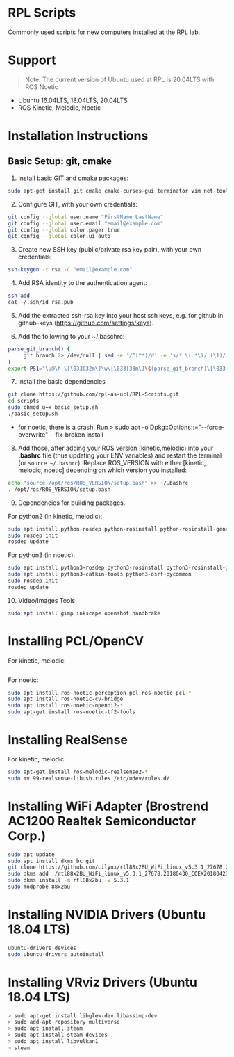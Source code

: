 # RPL Scripts
Commonly used scripts for new computers installed at the RPL lab.

# Support
> Note: The current version of Ubuntu used at RPL is 20.04LTS with ROS Noetic
- Ubuntu 16.04LTS, 18.04LTS, 20.04LTS
- ROS Kinetic, Melodic, Noetic

# Installation Instructions

## Basic Setup: git, cmake

1. Install basic GIT and cmake packages:
```bash
sudo apt-get install git cmake cmake-curses-gui terminator vim net-tools
```

2. Configure GIT, with your own credentials:
```bash
git config --global user.name "FirstName LastName"
git config --global user.email "email@example.com"
git config --global color.pager true
git config --global color.ui auto
```

3. Create new SSH key (public/private rsa key pair), with your own credentials:
```bash
ssh-keygen -t rsa -C "email@example.com"
```

4. Add RSA identity to the authentication agent:
```bash
ssh-add
cat ~/.ssh/id_rsa.pub
```

5. Add the extracted ssh-rsa key into your host ssh keys, e.g. for github in github-keys (https://github.com/settings/keys).

6. Add the following to your ~/.baschrc:
```bash
parse_git_branch() {
     git branch 2> /dev/null | sed -e '/^[^*]/d' -e 's/* \(.*\)/ (\1)/'
}
export PS1="\u@\h \[\033[32m\]\w\[\033[33m\]\$(parse_git_branch)\[\033[00m\] $ "
```
7. Install the basic dependencies
```bash
git clone https://github.com/rpl-as-ucl/RPL-Scripts.git
cd scripts
sudo chmod u+x basic_setup.sh
./basic_setup.sh
```
* for noetic, there is a crash.  Run > sudo apt -o Dpkg::Options::="--force-overwrite" --fix-broken install

8. Add those, after adding your ROS version (kinetic,melodic) into your **.bashrc** file (thus updating your ENV variables) and restart the terminal (or `source ~/.bashrc`).  Replace ROS_VERSION with either [kinetic, melodic, noetic] depending on which version you installed:
```bash
echo "source /opt/ros/ROS_VERSION/setup.bash" >> ~/.bashrc
. /opt/ros/ROS_VERSION/setup.bash
```

9. Dependencies for building packages.

For python2 (in kinetic, melodic):
```bash
sudo apt install python-rosdep python-rosinstall python-rosinstall-generator python-wstool build-essential
sudo rosdep init
rosdep update
```

For python3 (in noetic):
```bash
sudo apt install python3-rosdep python3-rosinstall python3-rosinstall-generator python3-wstool build-essential
sudo apt install python3-catkin-tools python3-osrf-pycommon
sudo rosdep init
rosdep update
```

10. Video/Images Tools
```bash
sudo apt install gimp inkscape openshot handbrake
```
# Installing PCL/OpenCV
For kinetic, melodic:
```bash
```

For noetic:
```bash
sudo apt install ros-noetic-perception-pcl ros-noetic-pcl-*
sudo apt install ros-noetic-cv-bridge
sudo apt install ros-noetic-openni2-*
sudo apt-get install ros-noetic-tf2-tools
```
# Installing RealSense
For kinetic, melodic:
```bash
sudo apt-get install ros-melodic-realsense2-*
sudo mv 99-realsense-libusb.rules /etc/udev/rules.d/
```

# Installing WiFi Adapter (Brostrend AC1200 Realtek Semiconductor Corp.)
```bash
sudo apt update
sudo apt install dkms bc git
git clone https://github.com/cilynx/rtl88x2BU_WiFi_linux_v5.3.1_27678.20180430_COEX20180427-5959
sudo dkms add ./rtl88x2BU_WiFi_linux_v5.3.1_27678.20180430_COEX20180427-5959
sudo dkms install -m rtl88x2bu -v 5.3.1
sudo modprobe 88x2bu
```

# Installing NVIDIA Drivers (Ubuntu 18.04 LTS)
```bash
ubuntu-drivers devices
sudo ubuntu-drivers autoinstall
```

# Installing VRviz Drivers (Ubuntu 18.04 LTS)
```bash
> sudo apt-get install libglew-dev libassimp-dev
> sudo add-apt-repository multiverse
> sudo apt install steam
> sudo apt install steam-devices
> sudo apt install libvulkan1
> steam
```

